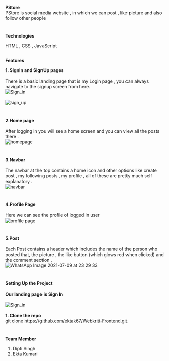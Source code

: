 **PStore**
<br>
PStore is social media  website , in which we can post , like picture and also follow other people <br>
#
**Technologies**<br>

HTML , CSS , JavaScript  
##

**Features** 

**1. SignIn and SignUp pages**<br><br>
There is a basic landing page that is my Login page , you can always navigate to the signup screen from here.<br>
![Sign_in](https://user-images.githubusercontent.com/82212464/125115104-83134c00-e108-11eb-9dfb-b97d78971c1b.png)
<br><br>
![sign_up](https://user-images.githubusercontent.com/82212464/125115413-ebfac400-e108-11eb-92c5-5833a19dc1e7.png)

#
**2.Home page** <br><br>
After logging in you will see a home screen and you can view all the posts there .<br>
![homepage](https://user-images.githubusercontent.com/82212464/125116467-624bf600-e10a-11eb-93c7-cb1fbe7b1e96.png)
#
**3.Navbar** <br><br>
The navbar at the top contains a home icon and other options like create post , my following posts , my profile , all of these are pretty much self explanatory .<br>
![navbar](https://user-images.githubusercontent.com/82212464/125115418-edc48780-e108-11eb-81ec-b988d09447c3.png)<br>
#
**4.Profile Page**<br><br>
Here we can see the profile of logged in user <br>
![profile page](https://user-images.githubusercontent.com/82212464/125116463-60823280-e10a-11eb-9215-44554bfb6553.png)

#
**5.Post** <br><br>
Each Post contains a header which includes the name of the person who posted that, the picture , the like button (which glows red when clicked) and the comment section .<br>
![WhatsApp Image 2021-07-09 at 23 29 33](https://user-images.githubusercontent.com/82212464/125119165-52361580-e10e-11eb-8cb9-90ebd25051ec.jpeg)


#

**Setting Up the Project**<br><br>
     **Our landing page is Sign In** <br> <br>
     ![Sign_in](https://user-images.githubusercontent.com/82212464/125115104-83134c00-e108-11eb-9dfb-b97d78971c1b.png)<br><br>
**1. Clone the repo**<br>
git clone https://github.com/ektak67/Webkriti-Frontend.git

# 
**Team Member**
1. Dipti Singh
2. Ekta Kumari

